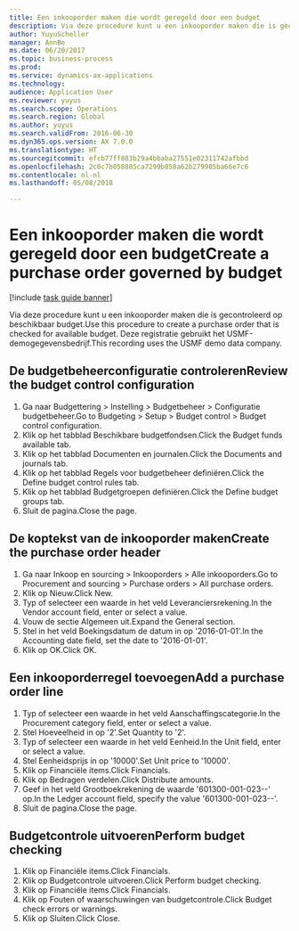 ```yaml
--- 
title: Een inkooporder maken die wordt geregeld door een budget
description: Via deze procedure kunt u een inkooporder maken die is gecontroleerd op beschikbaar budget.
author: YuyuScheller
manager: AnnBe
ms.date: 06/20/2017
ms.topic: business-process
ms.prod: 
ms.service: dynamics-ax-applications
ms.technology: 
audience: Application User
ms.reviewer: yuyus
ms.search.scope: Operations
ms.search.region: Global
ms.author: yuyus
ms.search.validFrom: 2016-06-30
ms.dyn365.ops.version: AX 7.0.0
ms.translationtype: HT
ms.sourcegitcommit: efcb77ff883b29a4bbaba27551e02311742afbbd
ms.openlocfilehash: 2c0c7b058885ca7299b858a62b279985ba66e7c6
ms.contentlocale: nl-nl
ms.lasthandoff: 05/08/2018

---
```

# <a name="create-a-purchase-order-governed-by-budget"></a><span data-ttu-id="78b88-103">Een inkooporder maken die wordt geregeld door een budget</span><span class="sxs-lookup"><span data-stu-id="78b88-103">Create a purchase order governed by budget</span></span>

[!include [task guide banner](../../includes/task-guide-banner.md)]

<span data-ttu-id="78b88-104">Via deze procedure kunt u een inkooporder maken die is gecontroleerd op beschikbaar budget.</span><span class="sxs-lookup"><span data-stu-id="78b88-104">Use this procedure to create a purchase order that is checked for available budget.</span></span> <span data-ttu-id="78b88-105">Deze registratie gebruikt het USMF-demogegevensbedrijf.</span><span class="sxs-lookup"><span data-stu-id="78b88-105">This recording uses the USMF demo data company.</span></span>


## <a name="review-the-budget-control-configuration"></a><span data-ttu-id="78b88-106">De budgetbeheerconfiguratie controleren</span><span class="sxs-lookup"><span data-stu-id="78b88-106">Review the budget control configuration</span></span>
1. <span data-ttu-id="78b88-107">Ga naar Budgettering > Instelling > Budgetbeheer > Configuratie budgetbeheer.</span><span class="sxs-lookup"><span data-stu-id="78b88-107">Go to Budgeting > Setup > Budget control > Budget control configuration.</span></span>
2. <span data-ttu-id="78b88-108">Klik op het tabblad Beschikbare budgetfondsen.</span><span class="sxs-lookup"><span data-stu-id="78b88-108">Click the Budget funds available tab.</span></span>
3. <span data-ttu-id="78b88-109">Klik op het tabblad Documenten en journalen.</span><span class="sxs-lookup"><span data-stu-id="78b88-109">Click the Documents and journals tab.</span></span>
4. <span data-ttu-id="78b88-110">Klik op het tabblad Regels voor budgetbeheer definiëren.</span><span class="sxs-lookup"><span data-stu-id="78b88-110">Click the Define budget control rules tab.</span></span>
5. <span data-ttu-id="78b88-111">Klik op het tabblad Budgetgroepen definiëren.</span><span class="sxs-lookup"><span data-stu-id="78b88-111">Click the Define budget groups tab.</span></span>
6. <span data-ttu-id="78b88-112">Sluit de pagina.</span><span class="sxs-lookup"><span data-stu-id="78b88-112">Close the page.</span></span>

## <a name="create-the-purchase-order-header"></a><span data-ttu-id="78b88-113">De koptekst van de inkooporder maken</span><span class="sxs-lookup"><span data-stu-id="78b88-113">Create the purchase order header</span></span>
1. <span data-ttu-id="78b88-114">Ga naar Inkoop en sourcing > Inkooporders > Alle inkooporders.</span><span class="sxs-lookup"><span data-stu-id="78b88-114">Go to Procurement and sourcing > Purchase orders > All purchase orders.</span></span>
2. <span data-ttu-id="78b88-115">Klik op Nieuw.</span><span class="sxs-lookup"><span data-stu-id="78b88-115">Click New.</span></span>
3. <span data-ttu-id="78b88-116">Typ of selecteer een waarde in het veld Leveranciersrekening.</span><span class="sxs-lookup"><span data-stu-id="78b88-116">In the Vendor account field, enter or select a value.</span></span>
4. <span data-ttu-id="78b88-117">Vouw de sectie Algemeen uit.</span><span class="sxs-lookup"><span data-stu-id="78b88-117">Expand the General section.</span></span>
5. <span data-ttu-id="78b88-118">Stel in het veld Boekingsdatum de datum in op '2016-01-01'.</span><span class="sxs-lookup"><span data-stu-id="78b88-118">In the Accounting date field, set the date to '2016-01-01'.</span></span>
6. <span data-ttu-id="78b88-119">Klik op OK.</span><span class="sxs-lookup"><span data-stu-id="78b88-119">Click OK.</span></span>

## <a name="add-a-purchase-order-line"></a><span data-ttu-id="78b88-120">Een inkooporderregel toevoegen</span><span class="sxs-lookup"><span data-stu-id="78b88-120">Add a purchase order line</span></span>
1. <span data-ttu-id="78b88-121">Typ of selecteer een waarde in het veld Aanschaffingscategorie.</span><span class="sxs-lookup"><span data-stu-id="78b88-121">In the Procurement category field, enter or select a value.</span></span>
2. <span data-ttu-id="78b88-122">Stel Hoeveelheid in op '2'.</span><span class="sxs-lookup"><span data-stu-id="78b88-122">Set Quantity to '2'.</span></span>
3. <span data-ttu-id="78b88-123">Typ of selecteer een waarde in het veld Eenheid.</span><span class="sxs-lookup"><span data-stu-id="78b88-123">In the Unit field, enter or select a value.</span></span>
4. <span data-ttu-id="78b88-124">Stel Eenheidsprijs in op '10000'.</span><span class="sxs-lookup"><span data-stu-id="78b88-124">Set Unit price to '10000'.</span></span>
5. <span data-ttu-id="78b88-125">Klik op Financiële items.</span><span class="sxs-lookup"><span data-stu-id="78b88-125">Click Financials.</span></span>
6. <span data-ttu-id="78b88-126">Klik op Bedragen verdelen.</span><span class="sxs-lookup"><span data-stu-id="78b88-126">Click Distribute amounts.</span></span>
7. <span data-ttu-id="78b88-127">Geef in het veld Grootboekrekening de waarde '601300-001-023--' op.</span><span class="sxs-lookup"><span data-stu-id="78b88-127">In the Ledger account field, specify the value '601300-001-023--'.</span></span>
8. <span data-ttu-id="78b88-128">Sluit de pagina.</span><span class="sxs-lookup"><span data-stu-id="78b88-128">Close the page.</span></span>

## <a name="perform-budget-checking"></a><span data-ttu-id="78b88-129">Budgetcontrole uitvoeren</span><span class="sxs-lookup"><span data-stu-id="78b88-129">Perform budget checking</span></span>
1. <span data-ttu-id="78b88-130">Klik op Financiële items.</span><span class="sxs-lookup"><span data-stu-id="78b88-130">Click Financials.</span></span>
2. <span data-ttu-id="78b88-131">Klik op Budgetcontrole uitvoeren.</span><span class="sxs-lookup"><span data-stu-id="78b88-131">Click Perform budget checking.</span></span>
3. <span data-ttu-id="78b88-132">Klik op Financiële items.</span><span class="sxs-lookup"><span data-stu-id="78b88-132">Click Financials.</span></span>
4. <span data-ttu-id="78b88-133">Klik op Fouten of waarschuwingen van budgetcontrole.</span><span class="sxs-lookup"><span data-stu-id="78b88-133">Click Budget check errors or warnings.</span></span>
5. <span data-ttu-id="78b88-134">Klik op Sluiten.</span><span class="sxs-lookup"><span data-stu-id="78b88-134">Click Close.</span></span>


